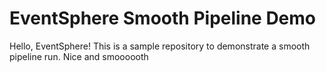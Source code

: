 # EventSphere Smooth Pipeline Demo
Hello, EventSphere! This is  a sample repository to demonstrate a smooth pipeline run.
Nice and smoooooth
